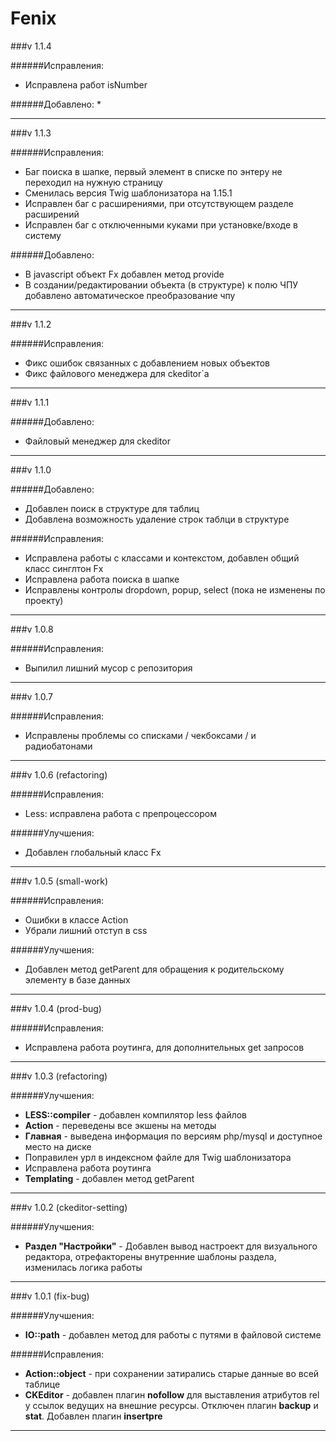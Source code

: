 Fenix
=====


###v 1.1.4

######Исправления:
* Исправлена работ isNumber

######Добавлено:
*

---


###v 1.1.3

######Исправления:
* Баг поиска в шапке, первый элемент в списке по энтеру не переходил на нужную страницу
* Сменилась версия Twig шаблонизатора на 1.15.1
* Исправлен баг с расширениями, при отсутствующем разделе расширений
* Исправлен баг с отключенными куками при установке/входе в систему

######Добавлено:
* В javascript объект Fx добавлен метод provide
* В создании/редактировании объекта (в структуре) к полю ЧПУ добавлено автоматическое преобразование чпу

---


###v 1.1.2

######Исправления:
* Фикс ошибок связанных с добавлением новых объектов
* Фикс файлового менеджера для ckeditor`a

---


###v 1.1.1

######Добавлено:
* Файловый менеджер для ckeditor

---


###v 1.1.0

######Добавлено:
* Добавлен поиск в структуре для таблиц
* Добавлена возможность удаление строк таблци в структуре

######Исправления:
* Исправлена работы с классами и контекстом, добавлен общий класс синглтон Fx
* Исправлена работа поиска в шапке
* Исправлены контролы dropdown, popup, select (пока не изменены по проекту)

---

###v 1.0.8

######Исправления:
* Выпилил лишний мусор с репозитория

---

###v 1.0.7

######Исправления:
* Исправлены проблемы со списками / чекбоксами / и радиобатонами

---

###v 1.0.6 (refactoring)

######Исправления:
* Less: исправлена работа с препроцессором

######Улучшения:
* Добавлен глобальный класс Fx

---

###v 1.0.5 (small-work)

######Исправления:
* Ошибки в классе Action
* Убрали лишний отступ в css

######Улучшения:
* Добавлен метод getParent для обращения к родительскому элементу в базе данных


---

###v 1.0.4 (prod-bug)

######Исправления:
* Исправлена работа роутинга, для дополнительных get запросов


---


###v 1.0.3 (refactoring)

######Улучшения:
* **LESS::compiler** - добавлен компилятор less файлов
* **Action** - переведены все экшены на методы
* **Главная** - выведена информация по версиям php/mysql и доступное место на диске
* Поправилен урл в индексном файле для Twig шаблонизатора
* Исправлена работа роутинга
* **Templating** - добавлен метод getParent


---


###v 1.0.2 (ckeditor-setting)

######Улучшения:
* **Раздел "Настройки"** - Добавлен вывод настроект для визуального редактора, отрефакторены внутренние шаблоны раздела, изменилась логика работы


---


###v 1.0.1 (fix-bug)

######Улучшения:
* **IO::path** - добавлен метод для работы с путями в файловой системе

######Исправления:
* **Action::object** - при сохранении затирались старые данные во всей таблице
* **CKEditor** - добавлен плагин **nofollow** для выставления атрибутов rel у ссылок ведущих на внешние ресурсы. Отключен плагин **backup** и **stat**. Добавлен плагин **insertpre**


---

